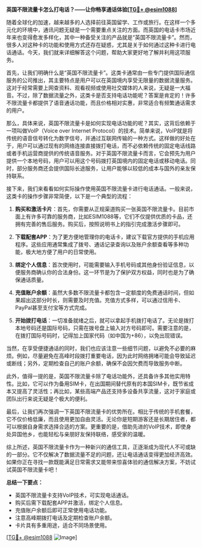 **英国不限流量卡怎么打电话？——让你畅享通话体验[[TG💪+ @esim1088](https://t.me/s/esim1088)]**

随着全球化的加速，越来越多的人选择前往英国留学、工作或旅行。在这样一个多元化的环境中，通讯问题无疑是一个需要重点关注的方面。而英国的电话卡市场近年来也变得愈发多样化，其中一种备受关注的产品就是“英国不限流量卡”。然而，很多人对这种卡的功能和使用方式还存在疑惑，尤其是关于如何通过这种卡进行电话通话。今天，我们就来详细解答这个问题，帮助大家更好地了解并利用这项服务。

首先，让我们明确什么是“英国不限流量卡”。这类卡通常由一些专门提供国际通信服务的公司推出，其主要特点是用户可以在英国境内享受无限量的数据流量服务。这对于经常需要上网查资料、观看视频或使用社交媒体的人来说，无疑是一大福音。不过，除了数据流量之外，这类卡是否支持电话功能呢？答案是肯定的！许多不限流量卡都提供了语音通话功能，而且价格相对实惠，非常适合有频繁通话需求的用户。

那么，具体来说，英国不限流量卡是如何实现电话功能的呢？其实，这背后依赖于一项叫做VoIP（Voice over Internet Protocol）的技术。简单来说，VoIP就是将传统的语音信号转化为数字信号，并通过互联网传输的一种方式。这样做的好处在于，用户可以通过现有的网络连接直接拨打电话，而不必依赖传统的固定电话线路或者手机运营商提供的传统语音服务。对于英国不限流量卡而言，它会预先为用户提供一个本地号码，用户可以用这个号码拨打英国境内的固定电话或移动电话。同时，部分服务商还会提供国际长途服务，让用户能够以较低的成本与国外的亲友保持联系。

接下来，我们来看看如何实际操作使用英国不限流量卡进行电话通话。一般来说，这类卡的操作步骤非常简便，以下是一个典型的流程：

1. **购买和激活卡片**：首先，你需要从正规渠道购买一张英国不限流量卡。目前市面上有许多可靠的服务商，比如ESIM1088等，它们不仅提供优质的卡品，还拥有完善的售后服务。购买后，按照说明书上的指引完成激活步骤即可。

2. **下载配套APP**：为了更方便地管理你的电话卡，建议下载官方提供的手机应用程序。这些应用通常集成了拨号、通话记录查询以及账户余额查看等多种功能，极大地方便了用户的日常使用。

3. **绑定个人信息**：首次使用时，可能需要输入手机号码或其他身份验证信息，以便服务商确认你的合法身份。这一环节是为了保护双方权益，同时也是为了确保通话质量。

4. **充值账户余额**：虽然大多数不限流量卡都包含一定额度的免费通话时间，但如果超出这部分时长，则需要及时充值。充值方式多样，可以通过信用卡、PayPal甚至支付宝等方式完成。

5. **开始拨打电话**：一切准备就绪之后，就可以拿起手机拨打电话了。无论是拨打本地号码还是国际号码，只需在拨号盘上输入对方号码即可。需要注意的是，在拨打国际号码时，记得加上国家代码（如中国为+86），以免出现错误。

当然，在享受便捷通话的同时，我们也应该注意一些细节问题，以避免不必要的麻烦。例如，尽量避免在高峰时段拨打重要电话，因为此时网络拥堵可能会导致延迟或断线；另外，定期检查自己的账户余额，确保不会因欠费而导致服务中断。

此外，值得一提的是，英国不限流量卡除了电话功能外，还具备许多其他实用特性。比如，它可以作为备用SIM卡，在出国期间替代原有的本国SIM卡，既节省成本又提高了灵活性；再比如，某些高端产品还支持多设备共享流量，这对于家庭或团队出行来说无疑是个极大的便利。

最后，让我们再次强调一下英国不限流量卡的优势所在。相比于传统的手机套餐，它不仅价格低廉，而且使用更加自由灵活。无论你是短期游客还是长期居住者，都可以根据自身需求选择合适的方案。更重要的是，借助先进的VoIP技术，即使身处异国他乡，也能轻松与亲朋好友保持联络，感受家的温暖。

综上所述，英国不限流量卡作为一种新兴的通信工具，正逐渐成为现代人不可或缺的一部分。它不仅解决了数据流量不足的问题，还让电话通话变得更加经济高效。如果你正在寻找一款既能满足日常需求又能带来惊喜体验的通信解决方案，不妨试试英国不限流量卡吧！

**总结一下要点：**
- 英国不限流量卡支持VoIP技术，可实现电话通话。
- 购买后需下载配套APP并激活，绑定个人信息。
- 充值账户余额后即可正常使用电话功能。
- 注意高峰期拨打电话及定期检查账户余额。
- 卡片具有多重用途，适合不同场景使用。

[[TG💪+ @esim1088](https://t.me/s/esim1088) ![Image](https://i.postimg.cc/4NQfJmqS/Snipaste-2025-05-13-00-14-12.png)]